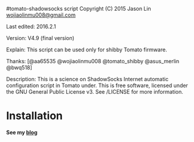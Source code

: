 #tomato-shadowsocks script
Copyright (C) 2015 Jason Lin <wojiaolinmu008@gmail.com>
 
Last edited: 2016.2.1

Version: V4.9 (final version)

Explain: This script can be used only for shibby Tomato firmware.

Thanks: [@aa65535 @wojiaolinmu008 @tomato_shibby @asus_merlin @bwq518]

Description: This is a science on ShadowSocks Internet automatic configuration script in Tomato under.
This is free software, licensed under the GNU General Public License v3.
See /LICENSE for more information.

# Installation
**See my [blog](http://www.router008.com/tomato-shibby-shadowssocks.html)**